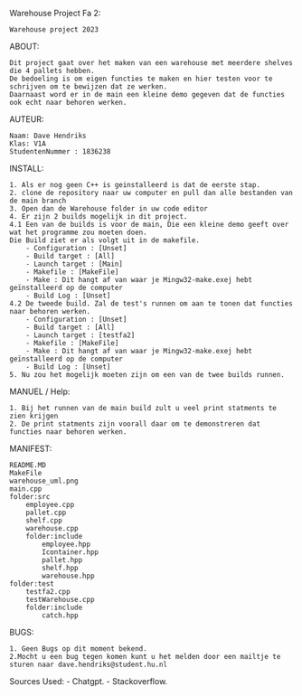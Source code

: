 Warehouse Project Fa 2:

    Warehouse project 2023

ABOUT:

    Dit project gaat over het maken van een warehouse met meerdere shelves die 4 pallets hebben.
    De bedoeling is om eigen functies te maken en hier testen voor te schrijven om te bewijzen dat ze werken.
    Daarnaast word er in de main een kleine demo gegeven dat de functies ook echt naar behoren werken.

AUTEUR:

    Naam: Dave Hendriks
    Klas: V1A
    StudentenNummer : 1836238

INSTALL:

    1. Als er nog geen C++ is geinstalleerd is dat de eerste stap.
    2. clone de repository naar uw computer en pull dan alle bestanden van de main branch
    3. Open dan de Warehouse folder in uw code editor
    4. Er zijn 2 builds mogelijk in dit project.
    4.1 Een van de builds is voor de main, Die een kleine demo geeft over wat het programme zou moeten doen.
    Die Build ziet er als volgt uit in de makefile.
        - Configuration : [Unset]
        - Build target : [All]
        - Launch target : [Main]
        - Makefile : [MakeFile]
        - Make : Dit hangt af van waar je Mingw32-make.exej hebt geïnstalleerd op de computer
        - Build Log : [Unset]
    4.2 De tweede build. Zal de test's runnen om aan te tonen dat functies naar behoren werken.
        - Configuration : [Unset]
        - Build target : [All]
        - Launch target : [testfa2]
        - Makefile : [MakeFile]
        - Make : Dit hangt af van waar je Mingw32-make.exej hebt geïnstalleerd op de computer
        - Build Log : [Unset]
    5. Nu zou het mogelijk moeten zijn om een van de twee builds runnen.

MANUEL / Help:

    1. Bij het runnen van de main build zult u veel print statments te zien krijgen
    2. De print statments zijn voorall daar om te demonstreren dat functies naar behoren werken.  

MANIFEST:

    README.MD
    MakeFile
    warehouse_uml.png
    main.cpp
    folder:src
        employee.cpp
        pallet.cpp
        shelf.cpp
        warehouse.cpp
        folder:include
            employee.hpp
            Icontainer.hpp
            pallet.hpp
            shelf.hpp
            warehouse.hpp
    folder:test
        testfa2.cpp
        testWarehouse.cpp
        folder:include
            catch.hpp


BUGS:

    1. Geen Bugs op dit moment bekend.
    2.Mocht u een bug tegen komen kunt u het melden door een mailtje te sturen naar dave.hendriks@student.hu.nl

Sources Used:
    - Chatgpt.
    - Stackoverflow.